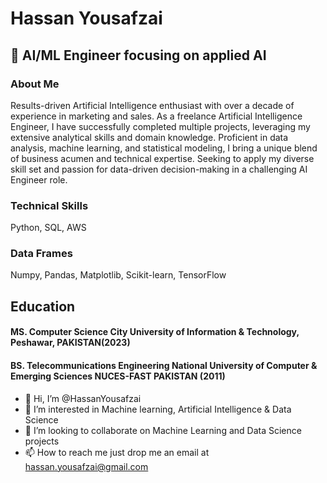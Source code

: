 # Hassan Yousafzai

## 🚀 AI/ML Engineer focusing on applied AI

### About Me
Results-driven Artificial Intelligence enthusiast with over a decade of experience in 
marketing and sales. As a freelance Artificial Intelligence Engineer, I have successfully 
completed multiple projects, leveraging my extensive analytical skills and domain 
knowledge. Proficient in data analysis, machine learning, and statistical modeling, I bring a 
unique blend of business acumen and technical expertise. Seeking to apply my diverse skill 
set and passion for data-driven decision-making in a challenging AI Engineer role.

### Technical Skills 
 Python, SQL, AWS
### Data Frames
 Numpy, Pandas, Matplotlib, Scikit-learn, TensorFlow

## Education 
#### MS. Computer Science                             City University of Information & Technology, Peshawar, PAKISTAN(2023)
#### BS. Telecommunications Engineering               National University of Computer & Emerging Sciences NUCES-FAST PAKISTAN (2011)

- 👋 Hi, I’m @HassanYousafzai
- 👀 I’m interested in Machine learning, Artificial Intelligence & Data Science
- 💞️ I’m looking to collaborate on Machine Learning and Data Science projects
- 📫 How to reach me just drop me an email at hassan.yousafzai@gmail.com

<!---
HassanYousafzai/HassanYousafzai is a ✨ special ✨ repository because its `README.md` (this file) appears on your GitHub profile.
You can click the Preview link to take a look at your changes.
--->
